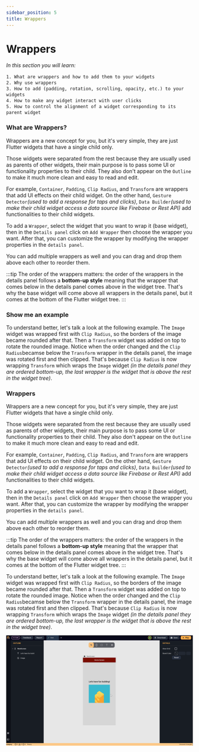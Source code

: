 ```yaml
---
sidebar_position: 5
title: Wrappers
---
```

# Wrappers
*In this section you will learn:*
```
1. What are wrappers and how to add them to your widgets
2. Why use wrappers
3. How to add (padding, rotation, scrolling, opacity, etc.) to your widgets
4. How to make any widget interact with user clicks
5. How to control the alignment of a widget corresponding to its parent widget

```
### What are Wrappers?

Wrappers are a new concept for you, but it's very simple, they are just Flutter widgets that have a single child only. 

Those widgets were separated from the rest because they are usually used as parents of other widgets, their main purpose is to pass some UI or functionality properties to their child. They also don't appear on the `Outline` to make it much more clean and easy to read and edit.

For example, `Container`, `Padding`, `Clip Radius`, and `Transform` are wrappers that add UI effects on their child widget. On the other hand, `Gesture Detector`*(used to add a response for taps and clicks)*, `Data Builder`*(used to make their child widget access a data source like Firebase or Rest API)* add functionalities to their child widgets.

To add a `Wrapper`, select the widget that you want to wrap it (base widget), then in the `Details panel` click on `Add Wrapper` then choose the wrapper you want. After that, you can customize the wrapper by modifying the wrapper properties in the `details panel`.

You can add multiple wrappers as well and you can drag and drop them above each other to reorder them.

:::tip
The order of the wrappers matters: the order of the wrappers in the details panel follows a **bottom-up style** meaning that the wrapper that comes below in the details panel comes above in the widget tree. That's why the base widget will come above all wrappers in the details panel, but it comes at the bottom of the Flutter widget tree. 
:::

### Show me an example

To understand better, let's talk a look at the following example. The `Image` widget was wrapped first with `Clip Radius`, so the borders of the image became rounded after that. Then a `Transform` widget was added on top to rotate the rounded image. Notice when the order changed and the `Clip Radius`becamse below the `Transform` wrapper in the details panel, the image was rotated first and then clipped. That's because `Clip Radius` is now wrapping `Transform` which wraps the `Image` widget *(in the details panel they are ordered bottom-up, the last wrapper is the widget that is above the rest in the widget tree)*. 

### Wrappers

Wrappers are a new concept for you, but it's very simple, they are just Flutter widgets that have a single child only. 

Those widgets were separated from the rest because they are usually used as parents of other widgets, their main purpose is to pass some UI or functionality properties to their child. They also don't appear on the `Outline` to make it much more clean and easy to read and edit.

For example, `Container`, `Padding`, `Clip Radius`, and `Transform` are wrappers that add UI effects on their child widget. On the other hand, `Gesture Detector`*(used to add a response for taps and clicks)*, `Data Builder`*(used to make their child widget access a data source like Firebase or Rest API)* add functionalities to their child widgets.

To add a `Wrapper`, select the widget that you want to wrap it (base widget), then in the `Details panel` click on `Add Wrapper` then choose the wrapper you want. After that, you can customize the wrapper by modifying the wrapper properties in the `details panel`.

You can add multiple wrappers as well and you can drag and drop them above each other to reorder them.

:::tip
The order of the wrappers matters: the order of the wrappers in the details panel follows a **bottom-up style** meaning that the wrapper that comes below in the details panel comes above in the widget tree. That's why the base widget will come above all wrappers in the details panel, but it comes at the bottom of the Flutter widget tree. 
:::

To understand better, let's talk a look at the following example. The `Image` widget was wrapped first with `Clip Radius`, so the borders of the image became rounded after that. Then a `Transform` widget was added on top to rotate the rounded image. Notice when the order changed and the `Clip Radius`becamse below the `Transform` wrapper in the details panel, the image was rotated first and then clipped. That's because `Clip Radius` is now wrapping `Transform` which wraps the `Image` widget *(in the details panel they are ordered bottom-up, the last wrapper is the widget that is above the rest in the widget tree)*. 


![](./img/wrappers.gif)



